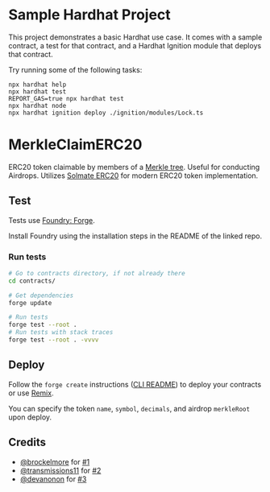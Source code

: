 # Sample Hardhat Project

This project demonstrates a basic Hardhat use case. It comes with a sample contract, a test for that contract, and a Hardhat Ignition module that deploys that contract.

Try running some of the following tasks:

```shell
npx hardhat help
npx hardhat test
REPORT_GAS=true npx hardhat test
npx hardhat node
npx hardhat ignition deploy ./ignition/modules/Lock.ts
```



# MerkleClaimERC20

ERC20 token claimable by members of a [Merkle tree](https://en.wikipedia.org/wiki/Merkle_tree). Useful for conducting Airdrops. Utilizes [Solmate ERC20](https://github.com/Rari-Capital/solmate/blob/main/src/tokens/ERC20.sol) for modern ERC20 token implementation.

## Test

Tests use [Foundry: Forge](https://github.com/gakonst/foundry).

Install Foundry using the installation steps in the README of the linked repo.

### Run tests

```bash
# Go to contracts directory, if not already there
cd contracts/

# Get dependencies
forge update

# Run tests
forge test --root .
# Run tests with stack traces
forge test --root . -vvvv
```

## Deploy

Follow the `forge create` instructions ([CLI README](https://github.com/gakonst/foundry/blob/master/cli/README.md#build)) to deploy your contracts or use [Remix](https://remix.ethereum.org/).

You can specify the token `name`, `symbol`, `decimals`, and airdrop `merkleRoot` upon deploy.

## Credits

- [@brockelmore](https://github.com/Anish-Agnihotri/merkle-airdrop-starter/issues?q=is%3Apr+author%3Abrockelmore) for [#1](https://github.com/Anish-Agnihotri/merkle-airdrop-starter/pull/1)
- [@transmissions11](https://github.com/Anish-Agnihotri/merkle-airdrop-starter/issues?q=is%3Apr+author%3Atransmissions11) for [#2](https://github.com/Anish-Agnihotri/merkle-airdrop-starter/pull/2)
- [@devanonon](https://github.com/Anish-Agnihotri/merkle-airdrop-starter/issues?q=is%3Apr+author%3Adevanonon) for [#3](https://github.com/Anish-Agnihotri/merkle-airdrop-starter/pull/8)